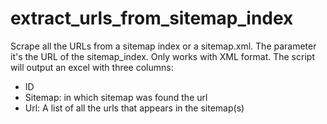 # extract_urls_from_sitemap_index
Scrape all the URLs from a sitemap index or a sitemap.xml. The parameter it's the URL of the sitemap_index. Only works with XML format.
The script will output an excel with  three columns:
  - ID
  - Sitemap: in which sitemap was found the url
  - Url: A list of all the urls that appears in the sitemap(s)
